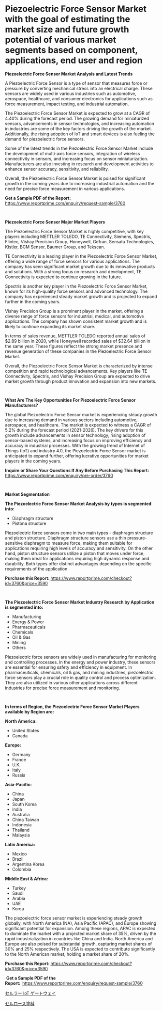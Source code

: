 <p><h1>Piezoelectric Force Sensor Market with the goal of estimating the market size and future growth potential of various market segments based on component, applications, end user and region</h1></p><p><strong>Piezoelectric Force Sensor Market Analysis and Latest Trends</strong></p>
<p><p>A Piezoelectric Force Sensor is a type of sensor that measures force or pressure by converting mechanical stress into an electrical charge. These sensors are widely used in various industries such as automotive, aerospace, healthcare, and consumer electronics for applications such as force measurement, impact testing, and industrial automation.</p><p>The Piezoelectric Force Sensor Market is expected to grow at a CAGR of 4.40% during the forecast period. The growing demand for miniaturized sensors, advancements in sensor technologies, and increasing automation in industries are some of the key factors driving the growth of the market. Additionally, the rising adoption of IoT and smart devices is also fueling the demand for piezoelectric force sensors.</p><p>Some of the latest trends in the Piezoelectric Force Sensor Market include the development of multi-axis force sensors, integration of wireless connectivity in sensors, and increasing focus on sensor miniaturization. Manufacturers are also investing in research and development activities to enhance sensor accuracy, sensitivity, and reliability.</p><p>Overall, the Piezoelectric Force Sensor Market is poised for significant growth in the coming years due to increasing industrial automation and the need for precise force measurement in various applications.</p></p>
<p><strong>Get a Sample PDF of the Report:&nbsp;</strong> <a href="https://www.reportprime.com/enquiry/request-sample/3760">https://www.reportprime.com/enquiry/request-sample/3760</a></p>
<p>&nbsp;</p>
<p><strong>Piezoelectric Force Sensor Major Market Players</strong></p>
<p><p>The Piezoelectric Force Sensor Market is highly competitive, with key players including METTLER TOLEDO, TE Connectivity, Siemens, Spectris, Flintec, Vishay Precision Group, Honeywell, Gefran, Sensata Technologies, Kistler, BCM Sensor, Baumer Group, and Tekscan.</p><p>TE Connectivity is a leading player in the Piezoelectric Force Sensor Market, offering a wide range of force sensors for various applications. The company has seen significant market growth due to its innovative products and solutions. With a strong focus on research and development, TE Connectivity is expected to continue growing in the future.</p><p>Spectris is another key player in the Piezoelectric Force Sensor Market, known for its high-quality force sensors and advanced technology. The company has experienced steady market growth and is projected to expand further in the coming years.</p><p>Vishay Precision Group is a prominent player in the market, offering a diverse range of force sensors for industrial, medical, and automotive applications. The company has shown consistent market growth and is likely to continue expanding its market share.</p><p>In terms of sales revenue, METTLER TOLEDO reported annual sales of $2.89 billion in 2020, while Honeywell recorded sales of $32.64 billion in the same year. These figures reflect the strong market presence and revenue generation of these companies in the Piezoelectric Force Sensor Market.</p><p>Overall, the Piezoelectric Force Sensor Market is characterized by intense competition and rapid technological advancements. Key players like TE Connectivity, Spectris, and Vishay Precision Group are expected to drive market growth through product innovation and expansion into new markets.</p></p>
<p>&nbsp;</p>
<p><strong>What Are The Key Opportunities For Piezoelectric Force Sensor Manufacturers?</strong></p>
<p><p>The global Piezoelectric Force Sensor market is experiencing steady growth due to increasing demand in various sectors including automotive, aerospace, and healthcare. The market is expected to witness a CAGR of 5.2% during the forecast period (2021-2026). The key drivers for this growth include advancements in sensor technology, rising adoption of sensor-based systems, and increasing focus on improving efficiency and accuracy in industrial processes. With the growing trend of Internet of Things (IoT) and industry 4.0, the Piezoelectric Force Sensor market is anticipated to expand further, offering lucrative opportunities for market players in the coming years.</p></p>
<p><strong>Inquire or Share Your Questions If Any Before Purchasing This Report:</strong> <a href="https://www.reportprime.com/enquiry/pre-order/3760">https://www.reportprime.com/enquiry/pre-order/3760</a></p>
<p>&nbsp;</p>
<p><strong>Market Segmentation</strong></p>
<p><strong>The Piezoelectric Force Sensor Market Analysis by types is segmented into:</strong></p>
<p><ul><li>Diaphragm structure</li><li>Pistona structure</li></ul></p>
<p><p>Piezoelectric force sensors come in two main types - diaphragm structure and piston structure. Diaphragm structure sensors use a thin pressure-sensitive diaphragm to measure force, making them suitable for applications requiring high levels of accuracy and sensitivity. On the other hand, piston structure sensors utilize a piston that moves under force, making them ideal for applications requiring high dynamic response and durability. Both types offer distinct advantages depending on the specific requirements of the application.</p></p>
<p><strong>Purchase this Report:&nbsp;</strong><a href="https://www.reportprime.com/checkout?id=3760&price=3590">https://www.reportprime.com/checkout?id=3760&price=3590</a></p>
<p>&nbsp;</p>
<p><strong>The Piezoelectric Force Sensor Market Industry Research by Application is segmented into:</strong></p>
<p><ul><li>Manufacturing</li><li>Energy & Power</li><li>Pharmaceuticals</li><li>Chemicals</li><li>Oil & Gas</li><li>Mining</li><li>Others</li></ul></p>
<p><p>Piezoelectric force sensors are widely used in manufacturing for monitoring and controlling processes. In the energy and power industry, these sensors are essential for ensuring safety and efficiency in equipment. In pharmaceuticals, chemicals, oil & gas, and mining industries, piezoelectric force sensors play a crucial role in quality control and process optimization. They are also utilized in various other applications across different industries for precise force measurement and monitoring.</p></p>
<p>&nbsp;</p>
<p><strong>In terms of Region, the Piezoelectric Force Sensor Market Players available by Region are:</strong></p>
<p>
    <p> <strong> North America: </strong>
        <ul>
            <li>United States</li>
            <li>Canada</li>
        </ul>
        </p> 
    <p> <strong> Europe: </strong>
        <ul>
            <li>Germany</li>
            <li>France</li>
            <li>U.K.</li>
            <li>Italy</li>
            <li>Russia</li>
        </ul>
        </p> 
    <p> <strong> Asia-Pacific: </strong>
        <ul>
            <li>China</li>
            <li>Japan</li>
            <li>South Korea</li>
            <li>India</li>
            <li>Australia</li>
            <li>China Taiwan</li>
            <li>Indonesia</li>
            <li>Thailand</li>
            <li>Malaysia</li>
        </ul>
        </p> 
    <p> <strong> Latin America: </strong>
        <ul>
            <li>Mexico</li>
            <li>Brazil</li>
            <li>Argentina Korea</li>
            <li>Colombia</li>
        </ul>
        </p> 
    <p> <strong> Middle East & Africa: </strong>
        <ul>
            <li>Turkey</li>
            <li>Saudi</li>
            <li>Arabia</li>
            <li>UAE</li>
            <li>Korea</li>
        </ul>
    </p>
    </p>
<p><p>The piezoelectric force sensor market is experiencing steady growth globally, with North America (NA), Asia Pacific (APAC), and Europe showing significant potential for expansion. Among these regions, APAC is expected to dominate the market with a projected market share of 35%, driven by the rapid industrialization in countries like China and India. North America and Europe are also poised for substantial growth, capturing market shares of 30% and 25% respectively. The USA is expected to contribute significantly to the North American market, holding a market share of 20%.</p></p>
<p><strong>Purchase this Report: </strong><a href="https://www.reportprime.com/checkout?id=3760&price=3590">https://www.reportprime.com/checkout?id=3760&price=3590</a></p>
<p>&nbsp;<strong>Get a Sample PDF of the Report:&nbsp;&nbsp;</strong><a href="https://www.reportprime.com/enquiry/request-sample/3760">https://www.reportprime.com/enquiry/request-sample/3760</a></p>
<p><strong></strong></p>
<p><p><a href="https://github.com/vlcostes/Market-Research-Report-List-1/blob/main/982096014652.md">セルラー IoT ゲートウェイ</a></p><p><a href="https://github.com/EstaSprer20231/Market-Research-Report-List-1/blob/main/480835814653.md">セルロース塗料</a></p></p>